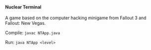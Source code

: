 #### Nuclear Terminal

A game based on the computer hacking minigame from Fallout 3 and Fallout: New Vegas.

Compile: `javac NTApp.java`

Run: `java NTApp <level>`
